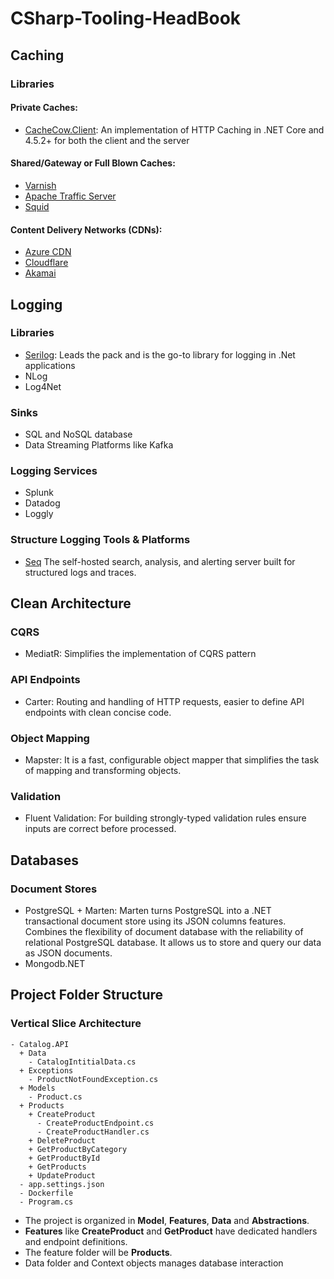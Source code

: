 # CSharp-Tooling-HeadBook

## Caching
### Libraries
#### Private Caches:
- [CacheCow.Client](https://github.com/aliostad/CacheCow): An implementation of HTTP Caching in .NET Core and 4.5.2+ for both the client and the server
#### Shared/Gateway or Full Blown Caches:
- [Varnish](https://varnish-cache.org)
- [Apache Traffic Server](https://trafficserver.apache.org)
- [Squid](https://www.squid-cache.org)
#### Content Delivery Networks (CDNs):
- [Azure CDN](https://azure.microsoft.com/services/cdn)
- [Cloudflare](https://cloudflare.com)
- [Akamai](https://www.akamai.com)

## Logging
### Libraries
- [Serilog](https://github.com/serilog/serilog-aspnetcore]): Leads the pack and is the go-to library for logging in .Net applications
- NLog
- Log4Net

### Sinks
- SQL and NoSQL database
- Data Streaming Platforms like Kafka

### Logging Services
- Splunk
- Datadog
- Loggly

### Structure Logging Tools & Platforms
- [Seq](https://datalust.co/seq)
  The self-hosted search, analysis, and alerting server built for structured logs and traces.

## Clean Architecture

### CQRS
- MediatR: Simplifies the implementation of CQRS pattern


### API Endpoints
- Carter: Routing and handling of HTTP requests, easier to define API endpoints with clean concise code.

### Object Mapping
- Mapster: It is a fast, configurable object mapper that simplifies the task of mapping and transforming objects.

### Validation
- Fluent Validation: For building strongly-typed validation rules ensure inputs are correct before processed.

## Databases

### Document Stores
- PostgreSQL + Marten: Marten turns PostgreSQL into a .NET transactional document store using its JSON columns features. Combines the flexibility of document database with the reliability of relational PostgreSQL database. It allows us to store and query our data as JSON documents.
- Mongodb.NET

## Project Folder Structure
### Vertical Slice Architecture
```
- Catalog.API
  + Data
    - CatalogIntitialData.cs
  + Exceptions
    - ProductNotFoundException.cs
  + Models
    - Product.cs
  + Products
    + CreateProduct
      - CreateProductEndpoint.cs
      - CreateProductHandler.cs
    + DeleteProduct
    + GetProductByCategory
    + GetProductById
    + GetProducts
    + UpdateProduct
  - app.settings.json
  - Dockerfile
  - Program.cs
```
 - The project is organized in **Model**, **Features**, **Data** and **Abstractions**.
 - **Features** like **CreateProduct** and **GetProduct** have dedicated handlers and endpoint definitions.
 - The feature folder will be **Products**.
 - Data folder and Context objects manages database interaction
